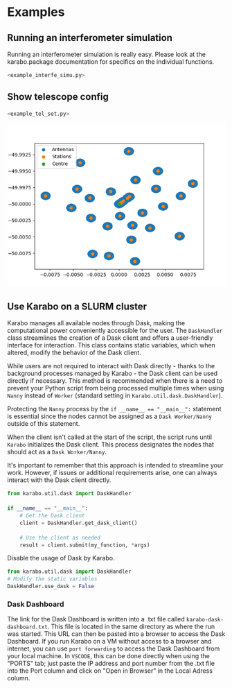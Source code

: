 # Examples

## Running an interferometer simulation

Running an interferometer simulation is really easy.
Please look at the karabo.package documentation for specifics on the individual functions.

```python
<example_interfe_simu.py>
```

## Show telescope config

```python
<example_tel_set.py>
```

![Image](../images/telescope.png)

## Use Karabo on a SLURM cluster

Karabo manages all available nodes through Dask, making the computational power conveniently accessible for the user. The `DaskHandler` class streamlines the creation of a Dask client and offers a user-friendly interface for interaction. This class contains static variables, which when altered, modify the behavior of the Dask client. 

While users are not required to interact with Dask directly - thanks to the background processes managed by Karabo - the Dask client can be used directly if necessary. This method is recommended when there is a need to prevent your Python script from being processed multiple times when using `Nanny` instead of `Worker` (standard setting in `Karabo.util.dask.DaskHandler`).

Protecting the `Nanny` process by the `if __name__ == "__main__":` statement is essential since the nodes cannot be assigned as a `Dask Worker/Nanny` outside of this statement. 

When the client isn't called at the start of the script, the script runs until `Karabo` initializes the Dask client. This process designates the nodes that should act as a `Dask Worker/Nanny`.

It's important to remember that this approach is intended to streamline your work. However, if issues or additional requirements arise, one can always interact with the Dask client directly.

```python
from karabo.util.dask import DaskHandler

if __name__ == "__main__":
    # Get the Dask client
    client = DaskHandler.get_dask_client()

    # Use the client as needed
    result = client.submit(my_function, *args)
```

Disable the usage of Dask by Karabo.
```python
from karabo.util.dask import DaskHandler
# Modify the static variables
DaskHandler.use_dask = False
```

### Dask Dashboard
The link for the Dask Dashboard is written into a .txt file called `karabo-dask-dashboard.txt`. This file is located in the same directory as where the run was started. This URL can then be pasted into a browser to access the Dask Dashboard. If you run Karabo on a VM without access to a browser and internet, you can use `port forwarding` to access the Dask Dashboard from your local machine. In `VSCODE`, this can be done directly when using the "PORTS" tab; just paste the IP address and port number from the .txt file into the Port column and click on "Open in Browser" in the Local Adress column.
